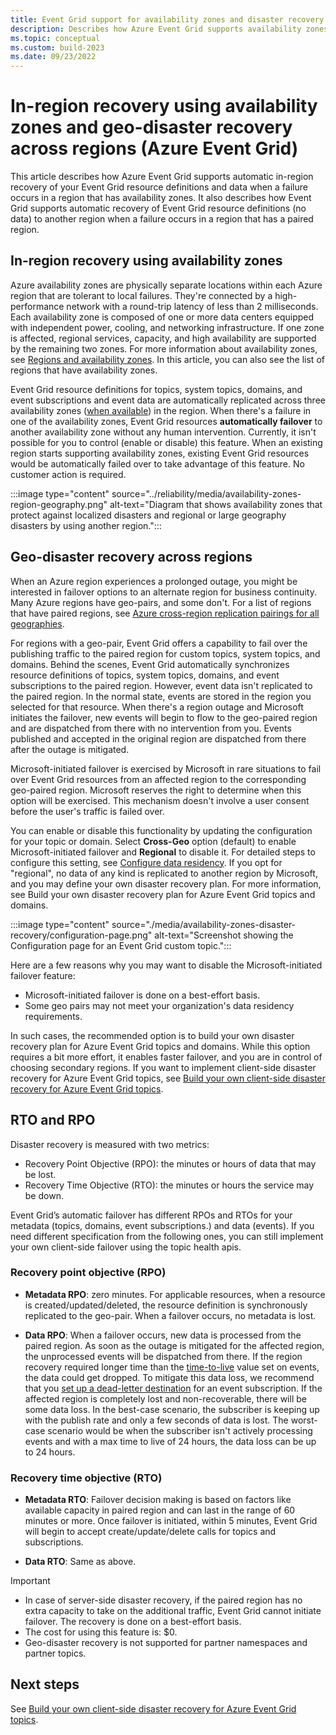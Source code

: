 ```yaml
---
title: Event Grid support for availability zones and disaster recovery 
description: Describes how Azure Event Grid supports availability zones and disaster recovery.
ms.topic: conceptual
ms.custom: build-2023
ms.date: 09/23/2022
---
```


# In-region recovery using availability zones and geo-disaster recovery across regions (Azure Event Grid)

This article describes how Azure Event Grid supports automatic in-region recovery of your Event Grid resource definitions and data when a failure occurs in a region that has availability zones. It also describes how Event Grid supports automatic recovery of Event Grid resource definitions (no data) to another region when a failure occurs in a region that has a paired region.

## In-region recovery using availability zones

Azure availability zones are physically separate locations within each Azure region that are tolerant to local failures. They're connected by a high-performance network with a round-trip latency of less than 2 milliseconds. Each availability zone is composed of one or more data centers equipped with independent power, cooling, and networking infrastructure. If one zone is affected, regional services, capacity, and high availability are supported by the remaining two zones. For more information about availability zones, see [Regions and availability zones](../availability-zones/az-overview.md). In this article, you can also see the list of regions that have availability zones.

Event Grid resource definitions for topics, system topics, domains, and event subscriptions and event data are automatically replicated across three availability zones ([when available](../availability-zones/az-overview.md#azure-regions-with-availability-zones)) in the region. When there's a failure in one of the availability zones, Event Grid resources **automatically failover** to another availability zone without any human intervention. Currently, it isn't possible for you to control (enable or disable) this feature. When an existing region starts supporting availability zones, existing Event Grid resources would be automatically failed over to take advantage of this feature. No customer action is required. 

:::image type="content" source="../reliability/media/availability-zones-region-geography.png" alt-text="Diagram that shows availability zones that protect against localized disasters and regional or large geography disasters by using another region.":::

## Geo-disaster recovery across regions

When an Azure region experiences a prolonged outage, you might be interested in failover options to an alternate region for business continuity. Many Azure regions have geo-pairs, and some don't. For a list of regions that have paired regions, see [Azure cross-region replication pairings for all geographies](../availability-zones/cross-region-replication-azure.md#azure-cross-region-replication-pairings-for-all-geographies). 

For regions with a geo-pair, Event Grid offers a capability to fail over the publishing traffic to the paired region for custom topics, system topics, and domains. Behind the scenes, Event Grid automatically synchronizes resource definitions of topics, system topics, domains, and event subscriptions to the paired region. However, event data isn't replicated to the paired region. In the normal state, events are stored in the region you selected for that resource. When there's a region outage and Microsoft initiates the failover, new events will begin to flow to the geo-paired region and are dispatched from there with no intervention from you. Events published and accepted in the original region are dispatched from there after the outage is mitigated. 

Microsoft-initiated failover is exercised by Microsoft in rare situations to fail over Event Grid resources from an affected region to the corresponding geo-paired region. Microsoft reserves the right to determine when this option will be exercised. This mechanism doesn't involve a user consent before the user's traffic is failed over.

You can enable or disable this functionality by updating the configuration for your topic or domain. Select **Cross-Geo** option (default) to enable Microsoft-initiated failover and **Regional** to disable it. For detailed steps to configure this setting, see [Configure data residency](configure-custom-topic.md#configure-data-residency). If you opt for "regional", no data of any kind is replicated to another region by Microsoft, and you may define your own disaster recovery plan. For more information, see Build your own disaster recovery plan for Azure Event Grid topics and domains. 

:::image type="content" source="./media/availability-zones-disaster-recovery/configuration-page.png" alt-text="Screenshot showing the Configuration page for an Event Grid custom topic.":::

Here are a few reasons why you may want to disable the Microsoft-initiated failover feature: 

- Microsoft-initiated failover is done on a best-effort basis. 
- Some geo pairs may not meet your organization's data residency requirements. 

In such cases, the recommended option is to build your own disaster recovery plan for Azure Event Grid topics and domains. While this option requires a bit more effort, it enables faster failover, and you are in control of choosing secondary regions. If you want to implement client-side disaster recovery for Azure Event Grid topics, see [Build your own client-side disaster recovery for Azure Event Grid topics](custom-disaster-recovery-client-side.md). 

## RTO and RPO

Disaster recovery is measured with two metrics:

- Recovery Point Objective (RPO): the minutes or hours of data that may be lost.
- Recovery Time Objective (RTO): the minutes or hours the service may be down.

Event Grid’s automatic failover has different RPOs and RTOs for your metadata (topics, domains, event subscriptions.) and data (events). If you need different specification from the following ones, you can still implement your own client-side failover using the topic health apis.

### Recovery point objective (RPO)

- **Metadata RPO**: zero minutes. For applicable resources, when a resource is created/updated/deleted, the resource definition is synchronously replicated to the geo-pair. When a failover occurs, no metadata is lost.

- **Data RPO**: When a failover occurs, new data is processed from the paired region. As soon as the outage is mitigated for the affected region, the unprocessed events will be dispatched from there. If the region recovery required longer time than the [time-to-live](delivery-and-retry.md#dead-letter-events) value set on events, the data could get dropped. To mitigate this data loss, we recommend that you [set up a dead-letter destination](manage-event-delivery.md) for an event subscription. If the affected region is completely lost and non-recoverable, there will be some data loss. In the best-case scenario, the subscriber is keeping up with the publish rate and only a few seconds of data is lost. The worst-case scenario would be when the subscriber isn't actively processing events and with a max time to live of 24 hours, the data loss can be up to 24 hours.

### Recovery time objective (RTO)

- **Metadata RTO**: Failover decision making is based on factors like available capacity in paired region and can last in the range of 60 minutes or more. Once failover is initiated, within 5 minutes, Event Grid will begin to accept create/update/delete calls for topics and subscriptions.

- **Data RTO**: Same as above.

> [!IMPORTANT]
> - In case of server-side disaster recovery, if the paired region has no extra capacity to take on the additional traffic, Event Grid cannot initiate failover. The recovery is done on a best-effort basis.
> - The cost for using this feature  is: $0.
> - Geo-disaster recovery is not supported for partner namespaces and partner topics. 

## Next steps

See [Build your own client-side disaster recovery for Azure Event Grid topics](custom-disaster-recovery-client-side.md).
